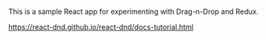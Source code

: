 This is a sample React app for experimenting with Drag-n-Drop and Redux.

https://react-dnd.github.io/react-dnd/docs-tutorial.html